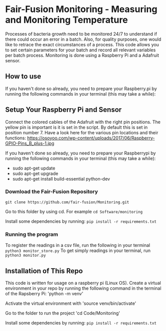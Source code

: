 # Fair-Fusion Monitoring - Measuring and Monitoring Temperature
Processes of bacteria growth need to be monitored 24/7 to understand if there could occur an error in a batch. Also, for quality purposes, one would like to retrace the exact circumstances of a process. 
This code allows you to set certain parameters for your batch and record all relevant variables per batch process. Monitoring is done using a Raspberry Pi and a Adafruit sensor.

## How to use
If you haven't done so already, you need to prepare your Raspberry.pi by running the following commands in your terminal (this may take a while):

## Setup Your Raspberry Pi and Sensor
Connect the colored cables of the Adafruit with the right pin positions. The yellow pin is important is it is set in the script. By default this is set in position number 7. Have a look here for the various pin locations and their functions: https://osoyoo.com/wp-content/uploads/2017/06/Raspberry-GPIO-Pins_B_plus-1.jpg

If you haven't done so already, you need to prepare your Raspberrypi by running the following commands in your terminal (this may take a while):
- sudo apt-get update
- sudo apt-get upgrade
- sudo apt-get install build-essential python-dev

### Download the Fair-Fusion Repository
`git clone https://github.com/fair-fusion/Monitoring.git`

Go to this folder by using cd. For example `cd Software/monitoring`

Install some dependencies by running:
`pip install -r requirements.txt`

### Running the program
To register the readings in a csv file, run the following in your terminal `python3 monitor_store.py`
To get simply readings in your terminal, run `python3 monitor.py`

## Installation of This Repo
This code is written for usage on a raspberry pi (Linux OS).
Create a virtual environment in your repo by running the following command in the terminal of the Rapsberry Pi:
'python -m venv' 

Activate the virtual environment with 'source venv/bin/activate'

Go to the folder to run the project
'cd Code/Monitoring'

Install some dependencies by running:
`pip install -r requirements.txt`